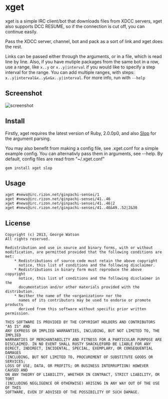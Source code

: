 # xget

xget is a simple IRC client/bot that downloads files from XDCC servers, xget also supports DCC RESUME, so if the connection is cut off, you can continue easily.

Pass the XDCC server, channel, bot and pack as a sort of link and xget does the rest.

Links can be passed either through the arguments, or in a file, which is read line by line. Also, if you have mutiple packages from the same bot in a row, use a range, like `x..y` or `x..y|interval` if you would like to specify a step interval for the range. You can add multiple ranges, with steps: `x..y|interval&x..y&x&x..y|interval`. For more info, run with `--help`

## Screenshot

![screenshot](https://raw.githubusercontent.com/chocolateshirt/xget/master/xget-ss.jpg)

## Install

Firstly, xget requires the latest version of Ruby, 2.0.0p0, and also [Slop](https://github.com/leejarvis/slop) for the argument parsing.

You may also benefit from making a config file, see .xget.conf for a simple example config. You can alternativly pass them in arguments, see --help. By default, config files are read from "~/.xget.conf"

```
gem install xget slop
```

## Usage
```
xget #news@irc.rizon.net/ginpachi-sensei/1
xget #news@irc.rizon.net/ginpachi-sensei/41..46
xget #news@irc.rizon.net/ginpachi-sensei/41..46|2
xget #news@irc.rizon.net/ginpachi-sensei/41..46&49..52|2&30
```

## License

```
Copyright (c) 2013, George Watson
All rights reserved.

Redistribution and use in source and binary forms, with or without
modification, are permitted provided that the following conditions are met:
    * Redistributions of source code must retain the above copyright
      notice, this list of conditions and the following disclaimer.
    * Redistributions in binary form must reproduce the above copyright
      notice, this list of conditions and the following disclaimer in the
      documentation and/or other materials provided with the distribution.
    * Neither the name of the <organization> nor the
      names of its contributors may be used to endorse or promote products
      derived from this software without specific prior written permission.

THIS SOFTWARE IS PROVIDED BY THE COPYRIGHT HOLDERS AND CONTRIBUTORS "AS IS" AND
ANY EXPRESS OR IMPLIED WARRANTIES, INCLUDING, BUT NOT LIMITED TO, THE IMPLIED
WARRANTIES OF MERCHANTABILITY AND FITNESS FOR A PARTICULAR PURPOSE ARE
DISCLAIMED. IN NO EVENT SHALL RUSTY SHACKLEFORD BE LIABLE FOR ANY
DIRECT, INDIRECT, INCIDENTAL, SPECIAL, EXEMPLARY, OR CONSEQUENTIAL DAMAGES
(INCLUDING, BUT NOT LIMITED TO, PROCUREMENT OF SUBSTITUTE GOODS OR SERVICES;
LOSS OF USE, DATA, OR PROFITS; OR BUSINESS INTERRUPTION) HOWEVER CAUSED AND
ON ANY THEORY OF LIABILITY, WHETHER IN CONTRACT, STRICT LIABILITY, OR TORT
(INCLUDING NEGLIGENCE OR OTHERWISE) ARISING IN ANY WAY OUT OF THE USE OF THIS
SOFTWARE, EVEN IF ADVISED OF THE POSSIBILITY OF SUCH DAMAGE.
```
